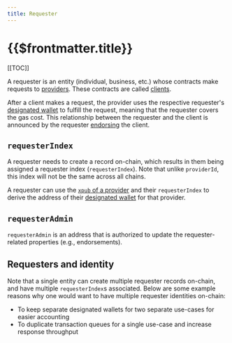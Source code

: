 ```yaml
---
title: Requester
---
```


# {{$frontmatter.title}}

[[TOC]]

A requester is an entity (individual, business, etc.) whose contracts make requests to [providers](/request-response-protocol/provider.md).
These contracts are called [clients](/request-response-protocol/client.md).

After a client makes a request, the provider uses the respective requester's [designated wallet](/request-response-protocol/designated-wallet.md) to fulfill the request, meaning that the requester covers the gas cost.
This relationship between the requester and the client is announced by the requester [endorsing](/request-response-protocol/endorsement.md) the client.

## `requesterIndex`

A requester needs to create a record on-chain, which results in them being assigned a requester index (`requesterIndex`).
Note that unlike `providerId`, this index will not be the same across all chains.

A requester can use the [`xpub` of a provider](/request-response-protocol/provider.md#xpub) and their `requesterIndex` to derive the address of their [designated wallet](/request-response-protocol/designated-wallet.md) for that provider.

## `requesterAdmin`

`requesterAdmin` is an address that is authorized to update the requester-related properties (e.g., endorsements).

## Requesters and identity

Note that a single entity can create multiple requester records on-chain, and have multiple `requesterIndex`s associated.
Below are some example reasons why one would want to have multiple requester identities on-chain:
- To keep separate designated wallets for two separate use-cases for easier accounting
- To duplicate transaction queues for a single use-case and increase response throughput
